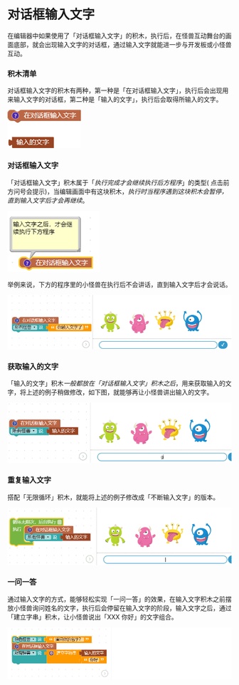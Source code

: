 # 对话框输入文字

在编辑器中如果使用了「对话框输入文字」的积木，执行后，在怪兽互动舞台的画面底部，就会出现输入文字的对话框，通过输入文字就能进一步与开发板或小怪兽互动。

### 积木清单

对话框输入文字的积木有两种，第一种是「在对话框输入文字」，执行后会出现用来输入文字的对话框，第二种是「输入的文字」，执行后会取得所输入的文字。

![](../../../assets/webduino/education_edition/detect/input/upload_599cb0bbf41d4332295199f7642c7af4.png)

### 对话框输入文字

「对话框输入文字」积木属于「*执行完成才会继续执行后方程序*」的类型( 点击前方问号会提示)，当编辑画面中有这块积木，*执行时当程序遇到这块积木会暂停，直到输入文字后才会再继续*。

![](../../../assets/webduino/education_edition/detect/input/upload_1cce5797dbfdfba59cfab632a515679b.png)

举例来说，下方的程序里的小怪兽在执行后不会讲话，直到输入文字后才会说话。

![](../../../assets/webduino/education_edition/detect/input/upload_b54e5e45cb2c7400d2f5f7027ac9a083.gif)

### 获取输入的文字

「输入的文字」积木*一般都放在「对话框输入文字」积木之后*，用来获取输入的文字，将上述的例子稍做修改，如下图，就能够再让小怪兽讲出输入的文字。

![](../../../assets/webduino/education_edition/detect/input/upload_d6799d41c2963f9eea126cdc0b912e60.gif)

### 重复输入文字

搭配「无限循环」积木，就能将上述的例子修改成「不断输入文字」的版本。

![](../../../assets/webduino/education_edition/detect/input/upload_828002a7cd3adda00deac7e11e91db74.gif)

### 一问一答

通过输入文字的方式，能够轻松实现「一问一答」的效果，在输入文字积木之前摆放小怪兽询问姓名的文字，执行后会停留在输入文字的阶段，输入文字之后，通过「建立字串」积木，让小怪兽说出「XXX 你好」的文字组合。

![](../../../assets/webduino/education_edition/detect/input/upload_449cda52190c8c863ac236a261af0653.gif)

